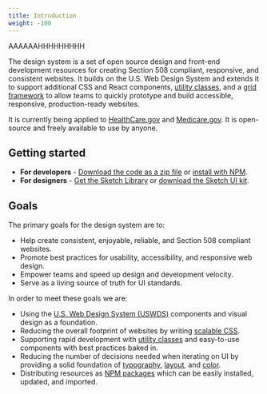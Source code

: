 ```yaml
---
title: Introduction
weight: -100
---
```


AAAAAAHHHHHHHHH

The design system is a set of open source design and front-end development resources for creating Section 508 compliant, responsive, and consistent websites. It builds on the U.S. Web Design System and extends it to support additional CSS and React components, [utility classes]({{root}}/utilities/overview), and a [grid framework]({{root}}/utilities/grid/) to allow teams to quickly prototype and build accessible, responsive, production-ready websites.

It is currently being applied to [HealthCare.gov](https://www.healthcare.gov/) and [Medicare.gov](https://www.medicare.gov/). It is open-source and freely available to use by anyone.

## Getting started

- **For developers** - [Download the code as a zip file](https://github.com/CMSgov/design-system/releases/latest) or [install with NPM]({{root}}/startup/installation/).
- **For designers** - [Get the Sketch Library](sketch://add-library?url=https%3A%2F%2Fgithub.com%2FCMSgov%2Fdesign-system%2Fraw%2Fmaster%2Fdesign-assets%2Fcms-design-system-ui-kit.xml) or [download the Sketch UI kit](https://github.com/CMSgov/design-system/raw/master/design-assets/CMS-Design-System-UI-kit.sketch).

## Goals

The primary goals for the design system are to:

- Help create consistent, enjoyable, reliable, and Section 508 compliant websites.
- Promote best practices for usability, accessibility, and responsive web design.
- Empower teams and speed up design and development velocity.
- Serve as a living source of truth for UI standards.

In order to meet these goals we are:

- Using the [U.S. Web Design System (USWDS)](https://designsystem.digital.gov/) components and visual design as a foundation.
- Reducing the overall footprint of websites by writing [scalable CSS]({{root}}/guidelines/code-conventions).
- Supporting rapid development with [utility classes]({{root}}/utilities/overview) and easy-to-use components with best practices baked in.
- Reducing the number of decisions needed when iterating on UI by providing a solid foundation of [typography]({{root}}/styles/typography), [layout]({{root}}/utilities/grid/), and [color]({{root}}/styles/color).
- Distributing resources as [NPM packages]({{root}}/startup/installation/) which can be easily installed, updated, and imported.
